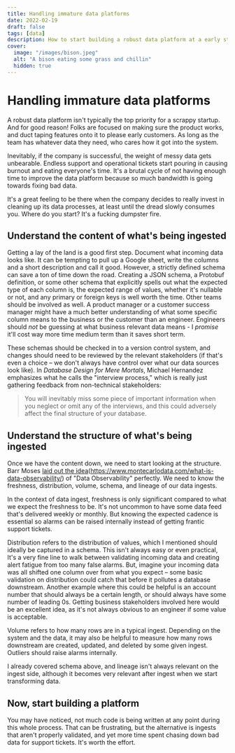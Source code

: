 ```yaml
---
title: Handling immature data platforms
date: 2022-02-19
draft: false
tags: [data]
description: How to start building a robust data platform at a early stage startup
cover:
  image: "/images/bison.jpeg"
  alt: "A bison eating some grass and chillin"
  hidden: true
---
```


# Handling immature data platforms

A robust data platform isn't typically the top priority for a scrappy startup. And for good reason! Folks are focused on making sure the product works, and duct taping features onto it to please early customers. As long as the team has whatever data they need, who cares how it got into the system.

Inevitably, if the company is successful, the weight of messy data gets unbearable. Endless support and operational tickets start pouring in causing burnout and eating everyone's time. It's a brutal cycle of not having enough time to improve the data platform because so much bandwidth is going towards fixing bad data.

It's a great feeling to be there when the company decides to really invest in cleaning up its data processes, at least until the dread slowly consumes you. Where do you start? It's a fucking dumpster fire.

## Understand the content of what's being ingested

Getting a lay of the land is a good first step. Document what incoming data looks like. It can be tempting to pull up a Google sheet, write the columns and a short description and call it good. However, a strictly defined schema can save a ton of time down the road. Creating a JSON schema, a Protobuf definition, or some other schema that explicitly spells out what the expected type of each column is, the expected range of values, whether it's nullable or not, and any primary or foreign keys is well worth the time. Other teams should be involved as well. A product manager or a customer success manager might have a much better understanding of what some specific column means to the business or the customer than an engineer. Engineers should *‌not* be guessing at what business relevant data means - I *‌promise* it'll cost way more time medium term than it saves short term.

These schemas should be checked in to a version control system, and changes should need to be reviewed by the relevant stakeholders (if that's even a choice – we don't always have control over what our data sources look like). In *Database Design for Mere Mortals*, Michael Hernandez emphasizes what he calls the "interview process," which is really just gathering feedback from non-technical stakeholders:

> You will inevitably miss some piece of important information when you neglect or omit any of the interviews, and this could adversely affect the final structure of your database.

## Understand the structure of what's being ingested

Once we have the content down, we need to start looking at the structure. Barr Moses [laid out the idea](#)(https://www.montecarlodata.com/what-is-data-observability/) of "Data Observability" perfectly. We need to know the freshness, distribution, volume, schema, and lineage of our data ingests.

In the context of data ingest, freshness is only significant compared to what we expect the freshness to be. It's not uncommon to have some data feed that's delivered weekly or monthly. But knowing the expected cadence is essential so alarms can be raised internally instead of getting frantic support tickets.

Distribution refers to the distribution of values, which I mentioned should ideally be captured in a schema. This isn't always easy or even practical, It's a very fine line to walk between validating incoming data and creating alert fatigue from too many false alarms. But, imagine your incoming data was all shifted one column over from what you expect – some basic validation on distribution could catch that before it pollutes a database downstream. Another example where this could be helpful is an account number that should always be a certain length, or should always have some number of leading 0s. Getting business stakeholders involved here would be an excellent idea, as it's not always obvious to an engineer if some value is acceptable.

Volume refers to how many rows are in a typical ingest. Depending on the system and the data, it may also be helpful to measure how many rows downstream are created, updated, and deleted by some given ingest. Outliers should raise alarms internally.

I already covered schema above, and lineage isn't always relevant on the ingest side, although it becomes very relevant after ingest when we start transforming data.

## Now, start building a platform

You may have noticed, not much code is being written at any point during this whole process. That can be frustrating, but the alternative is ingests that aren't properly validated, and yet more time spent chasing down bad data for support tickets. It's worth the effort.